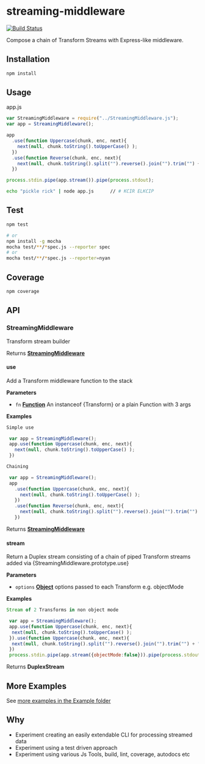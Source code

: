 # streaming-middleware

[![Build Status](https://travis-ci.org/yoosername/streaming-middleware.svg?branch=master)](https://travis-ci.org/yoosername/streaming-middleware)

Compose a chain of Transform Streams with Express-like middleware.

## Installation

```bash
npm install
```

## Usage

app.js

```javascript
var StreamingMiddleware = require("../StreamingMiddleware.js");
var app = StreamingMiddleware();

app
  .use(function Uppercase(chunk, enc, next){
    next(null, chunk.toString().toUpperCase() );
  })
  .use(function Reverse(chunk, enc, next){
    next(null, chunk.toString().split("").reverse().join("").trim("") + "\n" );
  })

process.stdin.pipe(app.stream()).pipe(process.stdout);
```

```bash
echo "pickle rick" | node app.js      // # KCIR ELKCIP
```

## Test

```bash
npm test

# or
npm install -g mocha
mocha test/**/*spec.js --reporter spec
# or
mocha test/**/*spec.js --reporter=nyan
```

## Coverage

```bash
npm coverage
```

## API

<!-- Generated by documentation.js. Update this documentation by updating the source code. -->

### StreamingMiddleware

Transform stream builder

Returns **[StreamingMiddleware](#streamingmiddleware)** 

#### use

Add a Transform middleware function to the stack

**Parameters**

-   `fn` **[Function](https://developer.mozilla.org/en-US/docs/Web/JavaScript/Reference/Statements/function)** An instanceof {Transform} or a plain Function with 3 args

**Examples**

```javascript
Simple use

 var app = StreamingMiddleware();
 app.use(function Uppercase(chunk, enc, next){
   next(null, chunk.toString().toUpperCase() );
 })
```

```javascript
Chaining

 var app = StreamingMiddleware();
 app
   .use(function Uppercase(chunk, enc, next){
     next(null, chunk.toString().toUpperCase() );
   })
   .use(function Reverse(chunk, enc, next){
     next(null, chunk.toString().split("").reverse().join("").trim("") + "\n" );
   })
```

Returns **[StreamingMiddleware](#streamingmiddleware)** 

#### stream

Return a Duplex stream consisting of a chain of piped Transform streams added via {StreamingMiddleware.prototype.use}

**Parameters**

-   `options` **[Object](https://developer.mozilla.org/en-US/docs/Web/JavaScript/Reference/Global_Objects/Object)** options passed to each Transform e.g. objectMode

**Examples**

```javascript
Stream of 2 Transforms in non object mode

 var app = StreamingMiddleware();
 app.use(function Uppercase(chunk, enc, next){
  next(null, chunk.toString().toUpperCase() );
 }).use(function Uppercase(chunk, enc, next){
  next(null, chunk.toString().split("").reverse().join("").trim("") + "\n" );
 })
 process.stdin.pipe(app.stream({objectMode:false})).pipe(process.stdout);
```

Returns **DuplexStream** 

## More Examples

See [more examples in the Example folder](https://github.com/yoosername/streaming-middleware/blob/master/examples/EXAMPLES.md)

## Why

-   Experiment creating an easily extendable CLI for processing streamed data
-   Experiment using a test driven approach
-   Experiment using various Js Tools, build, lint, coverage, autodocs etc
